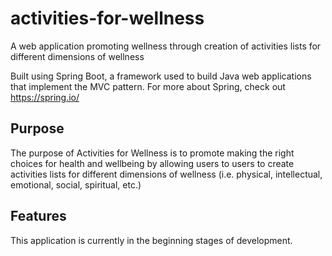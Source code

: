 # activities-for-wellness
A web application promoting wellness through creation of activities lists for different dimensions of wellness

Built using Spring Boot, a framework used to build Java web applications that implement the MVC pattern. For more about Spring, check out https://spring.io/

## Purpose

The purpose of Activities for Wellness is to promote making the right choices for health and wellbeing by allowing users to users to create activities lists for different dimensions of wellness (i.e. physical, intellectual, emotional, social, spiritual, etc.)

## Features

This application is currently in the beginning stages of development.
